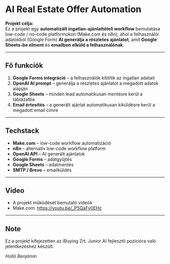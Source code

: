 # AI Real Estate Offer Automation

**Projekt célja:**  
Ez a projekt egy **automatizált ingatlan-ajánlattételi workflow** bemutatása low-code / no-code platformokon (Make.com és n8n), ahol a felhasználói adatokból (Google Form) **AI generálja a részletes ajánlatot**, amit **Google Sheets-be elment** és **emailben elküld a felhasználónak**.

---

## Fő funkciók

1. **Google Forms integráció** – a felhasználók kitöltik az ingatlan adatait
2. **OpenAI AI prompt** – generálja a részletes ajánlatot a megadott adatok alapján 
3. **Google Sheets** – minden lead automatikusan mentésre kerül a táblázatba  
4. **Email értesítés** – a generált ajánlat automatikusan kiküldésre kerül a megadott email címre

---

## Techstack

- **Make.com** – low-code workflow automatizáció  
- **n8n** – alternatív low-code workflow platform  
- **OpenAI API** – AI generált ajánlatok  
- **Google Forms** – adatgyűjtés  
- **Google Sheets** – adatmentés  
- **SMTP / Brevo** – emailküldés  

---

## Video

- A projekt működését bemutató videók
- Make.com: https://youtu.be/_P5QaFv0EHc

---

## Note
Ez a projekt kifejezetten az iBuying Zrt. Junior AI fejlesztő pozícióra való jelentkezéshez készült.



*Holló Benjámin*



